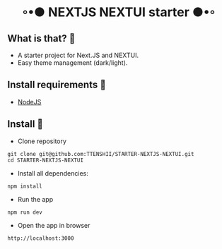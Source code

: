 <h1 align="center">◦•● NEXTJS NEXTUI starter ●•◦</h1>

## What is that? :bookmark_tabs:

- A starter project for Next.JS and NEXTUI.
- Easy theme management (dark/light).

## Install requirements :flower_playing_cards:
- [NodeJS](https://nodejs.org/en/download/)

## Install :flags:

- Clone repository
```
git clone git@github.com:TTENSHII/STARTER-NEXTJS-NEXTUI.git
cd STARTER-NEXTJS-NEXTUI
```

- Install all dependencies:
```
npm install
```

- Run the app
```
npm run dev
```

- Open the app in browser
```
http://localhost:3000
```
